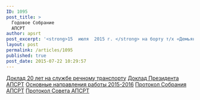 ```yaml
---
ID: 1095
post_title: >
  Годовое Собрание
  АПСРТ
author: apsrt
post_excerpt: '<strong>15  июля  2015 г. </strong> на борту т/х «Демьян Бедный» г. Якутск  состоялось общее годовое собрание организаций-членов АПСРТ. '
layout: post
permalink: /articles/1095
published: true
post_date: 2015-07-22 10:29:57
---
```

[Доклад 20 лет на службе речному транспорту][1] [Доклад Президента АПСРТ][2] [Основные направления работы 2015-2016][3] [Протокол Собрания АПСРТ][4] [Протокол Совета АПСРТ][5]

 [1]: http://www.apsrt.ru/wp-content/uploads/2015/07/Доклад-20-лет-на-службе-речному-транспорту.docx
 [2]: http://www.apsrt.ru/wp-content/uploads/2015/07/Доклад-Президента-АПСРТ.docx
 [3]: http://www.apsrt.ru/wp-content/uploads/2015/07/Основные-направления-работы-2015-2016.docx
 [4]: http://www.apsrt.ru/wp-content/uploads/2015/07/Протокол-Собрания-АПСРТ-.pdf
 [5]: http://www.apsrt.ru/wp-content/uploads/2015/07/Протокол-Совета-АПСРТ-.pdf